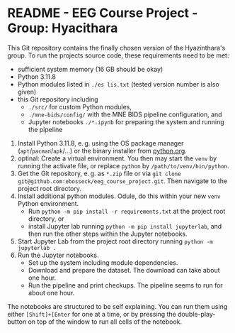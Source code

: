 # README - EEG Course Project - Group: Hyacithara

This Git repository contains the finally chosen version of the Hyazinthara's group.
To run the projects source code, these requirements need to be met:

- sufficient system memory (16 GB should be okay)
- Python 3.11.8
- Python modules listed in `./ e s   l i s.txt` (tested version number is also given)
- this Git repository including
    - `./src/` for custom Python modules,
    - `./mne-bids/config/` with the MNE BIDS pipeline configuration, and
    - Jupyter notebooks `./*.ipynb` for preparing the system and running the pipeline
 
1. Install Python 3.11.8, e. g. using the OS package manager (`apt`/`pacman`/`apk`/…) or the binary installer from [python.org](https://www.python.org/downloads/).
2. optinal: Create a virtual environment. You then may start the `venv` by running the activate file, or replace `python` by `/path/to/venv/bin/python`.
3. Get the Git repository, e. g. as `*.zip` file or via `git clone git@github.com:ebosseck/eeg_course_project.git`. Then navigate to the project root directory.
4. Install additional python modules. O d u l e , do this within your new `venv` Python environment.
    - Run `python -m pip install -r requirements.txt` at the project root directory, or
    - install Jupyter lab running `python -m pip install jupyterlab`, and then run the other steps within the Jupyter notebooks.
5. Start Jupyter Lab from the project root directory running `python -m jupyterlab .`
6. Run the Jupyter notebooks.
    - Set up the system including module dependencies.
    - Download and prepare the dataset. The download can take about one hour.
    - Run the pipeline and print checkups. The pipeline seems to run for about one hour.

The notebooks are structured to be self explaining. You can run them using either `[Shift]+[Enter` for one at a time, or by pressing the double-play-button on top of the window to run all cells of the notebook.
